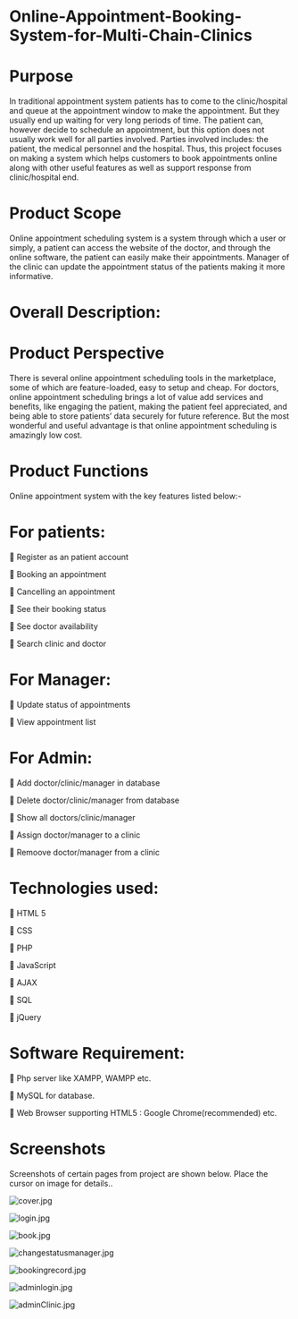 # Online-Appointment-Booking-System-for-Multi-Chain-Clinics

# Purpose
In traditional appointment system patients has to come to the clinic/hospital and queue at the
appointment window to make the appointment. But they usually end up waiting for very long
periods of time. The patient can, however decide to schedule an appointment, but this option
does not usually work well for all parties involved. Parties involved includes: the patient, the
medical personnel and the hospital. Thus, this project focuses on making a system which
helps customers to book appointments online along with other useful features as well as support response
from clinic/hospital end.

# Product Scope
Online appointment scheduling system is a system through which a user or simply, a patient
can access the website of the doctor, and through the online software, the patient can easily
make their appointments. Manager of the clinic can update the appointment status of the
patients making it more informative.

# Overall Description:

# Product Perspective
There is several online appointment scheduling tools in the marketplace, some of which are
feature-loaded, easy to setup and cheap. For doctors, online appointment scheduling brings a
lot of value add services and benefits, like engaging the patient, making the patient feel
appreciated, and being able to store patients’ data securely for future reference. But the most
wonderful and useful advantage is that online appointment scheduling is amazingly low cost.

# Product Functions
Online appointment system with the key features listed below:-
# For patients:
 Register as an patient account

 Booking an appointment

 Cancelling an appointment

 See their booking status

 See doctor availability

 Search clinic and doctor

# For Manager:
 Update status of appointments

 View appointment list

# For Admin:
 Add doctor/clinic/manager in database

 Delete doctor/clinic/manager from database

 Show all doctors/clinic/manager

 Assign doctor/manager to a clinic

 Remoove doctor/manager from a clinic


# Technologies used:
 HTML 5

 CSS

 PHP

 JavaScript

 AJAX

 SQL

 jQuery


# Software Requirement:
 Php server like XAMPP, WAMPP etc.

 MySQL for database.

 Web Browser supporting HTML5 : Google Chrome(recommended) etc.

# Screenshots
Screenshots of certain pages from project are shown below. Place the cursor on image for details..

![cover.jpg](system%20screenshots/cover.JPG "Cover Page")

![login.jpg](system%20screenshots/login.JPG "login Page")

![book.jpg](system%20screenshots/cover.JPG "Book Page")

![changestatusmanager.jpg](system%20screenshots/changestatusmanager.JPG "Change Status Manager Side Page")

![bookingrecord.jpg](system%20screenshots/bookingrecord.JPG "Booking History Patient Side Page")

![adminlogin.jpg](system%20screenshots/adminlogin.JPG "Admin Login Page")

![adminClinic.jpg](system%20screenshots/adminClinic.JPG "Admin Side Assigning Doctor To Clinic Page")

